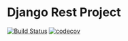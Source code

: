 Django Rest Project
=========
[![Build Status](https://travis-ci.org/mountine-orc/djangorest.svg?branch=master)](https://travis-ci.org/mountine-orc/djangorest)
[![codecov](https://codecov.io/gh/mountine-orc/djangorest/branch/master/graph/badge.svg)](https://codecov.io/gh/mountine-orc/djangorest)
